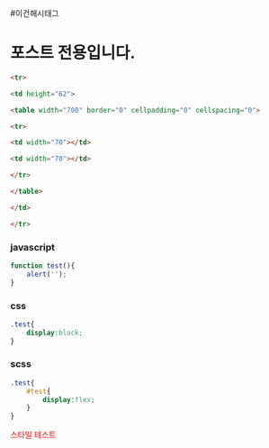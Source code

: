 #이건해시태그
# 포스트 전용입니다.

```html
<tr>

<td height="62">

<table width="700" border="0" cellpadding="0" cellspacing="0">

<tr>

<td width="70"></td>

<td width="70"></td>

</tr>

</table>

</td>

</tr>
```

### javascript 
```javascript
function test(){
	alert('');
}
```
### css
```css
.test{
	display:block;
}
```
### scss
```scss
.test{
	#test{
		display:flex;
	}
}
```

<div style="color:red">스타일 테스트</div>